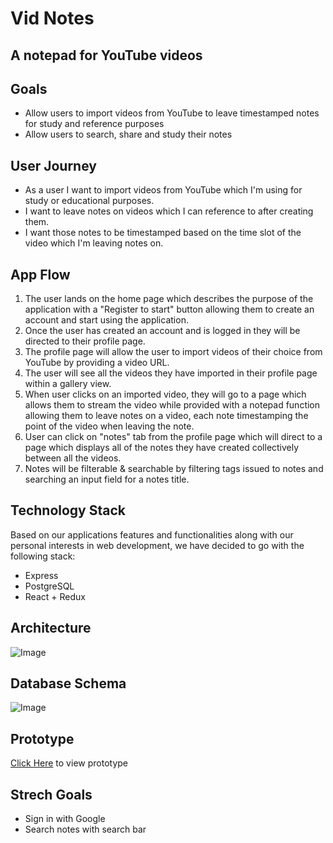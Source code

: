 # Vid Notes
## A notepad for YouTube videos


## Goals
- Allow users to import videos from YouTube to leave timestamped notes for study and reference purposes
- Allow users to search, share and study their notes


## User Journey
- As a user I want to import videos from YouTube which I'm using for study or educational purposes.
- I want to leave notes on videos which I can reference to after creating them.
- I want those notes to be timestamped based on the time slot of the video which I'm leaving notes on.


## App Flow
1. The user lands on the home page which describes the purpose of the application with a "Register to start" button allowing them to create an account and start using the application.
1. Once the user has created an account and is logged in they will be directed to their profile page.
1. The profile page will allow the user to import videos of their choice from YouTube by providing a video URL.
1. The user will see all the videos they have imported in their profile page within a gallery view.
1. When user clicks on an imported video, they will go to a page which allows them to stream the video while provided with a notepad function allowing them to leave notes on a video, each note timestamping the point of the video when leaving the note.
1. User can click on "notes" tab from the profile page which will direct to a page which displays all of the notes they have created collectively between all the videos.
1. Notes will be filterable & searchable by filtering tags issued to notes and searching an input field for a notes title.


## Technology Stack
Based on our applications features and functionalities along with our personal interests in web development, we have decided to go with the following stack:
- Express
- PostgreSQL
- React + Redux


## Architecture
![Image](https://api.monosnap.com/rpc/file/download?id=OtioxqrafP1I69wJ605XDy84067VTB)

## Database Schema
![Image](https://api.monosnap.com/rpc/file/download?id=R5yLxDJ0UFuhuGd8IpK5jy3fObkuXG)


## Prototype
[Click Here](https://www.figma.com/proto/G3g492pap029OgUpMgprehdh/Vid-Notes-2?scaling=min-zoom&node-id=1%3A2) to view prototype


## Strech Goals
- Sign in with Google
- Search notes with search bar
